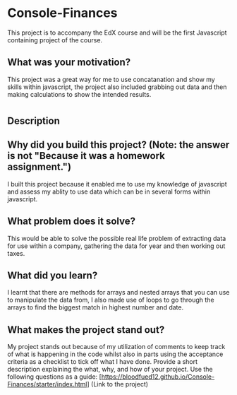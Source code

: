 # Console-Finances
This project is to accompany the EdX course and will be the first Javascript containing project of the course.


## What was your motivation?
This project was a great way for me to use concatanation and show my skills within javascript, the project also included grabbing out data and then making calculations to show the intended results.

# <Your-Project-Title>

## Description
## Why did you build this project? (Note: the answer is not "Because it was a homework assignment.")
I built this project because it enabled me to use my knowledge of javascript and assess my ablity to use data which can be in several forms within javascript.
## What problem does it solve?
This would be able to solve the possible real life problem of extracting data for use within a company, gathering the data for year and then working out taxes.
## What did you learn?
I learnt that there are methods for arrays and nested arrays that you can use to manipulate the data from, I also made use of loops to go through the arrays to find the biggest match in highest number and date.
## What makes the project stand out?
My project stands out because of my utilization of comments to keep track of what is happening in the code whilst also in parts using the acceptance criteria as a checklist to tick off what I have done.
Provide a short description explaining the what, why, and how of your project. Use the following questions as a guide:
[https://bloodfued12.github.io/Console-Finances/starter/index.html] (Link to the project)



